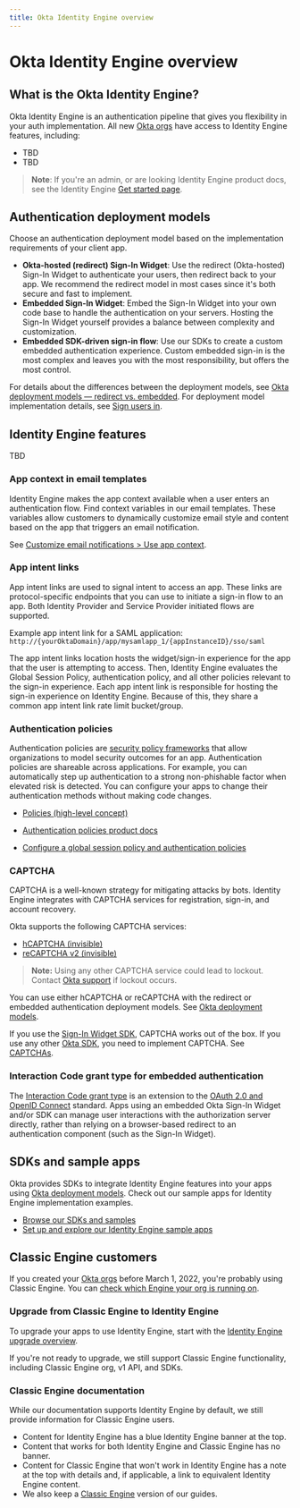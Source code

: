 ```yaml
---
title: Okta Identity Engine overview
---
```

# Okta Identity Engine overview

<ApiLifecycle access="ie" />

## What is the Okta Identity Engine?

Okta Identity Engine is an authentication pipeline that gives you flexibility in your auth implementation. All new [Okta orgs](/docs/concepts/okta-organizations/) have access to Identity Engine features, including:

* TBD
* TBD

> **Note**: If you're an admin, or are looking Identity Engine product docs, see the Identity Engine [Get started page](https://help.okta.com/okta_help.htm?type=oie&id=ext-get-started-oie).

## Authentication deployment models

Choose an authentication deployment model based on the implementation requirements of your client app.

* **Okta-hosted (redirect) Sign-In Widget**: Use the redirect (Okta-hosted) Sign-In Widget to authenticate your users, then redirect back to your app. We recommend the redirect model in most cases since it's both secure and fast to implement.
* **Embedded Sign-In Widget**: Embed the Sign-In Widget into your own code base to handle the authentication on your servers. Hosting the Sign-In Widget yourself provides a balance between complexity and customization.
* **Embedded SDK-driven sign-in flow**: Use our SDKs to create a custom embedded authentication experience. Custom embedded sign-in is the most complex and leaves you with the most responsibility, but offers the most control.

For details about the differences between the deployment models, see [Okta deployment models &mdash; redirect vs. embedded](/docs/concepts/redirect-vs-embedded/). For deployment model implementation details, see [Sign users in](/docs/guides/sign-in-overview/).

## Identity Engine features

TBD 

### App context in email templates

Identity Engine makes the app context available when a user enters an authentication flow. Find context variables in our email templates. These variables allow customers to dynamically customize email style and content based on the app that triggers an email notification.

See [Customize email notifications > Use app context](/docs/guides/custom-email/main/#use-app-context).

### App intent links

App intent links are used to signal intent to access an app. These links are protocol-specific endpoints that you can use to initiate a sign-in flow to an app. Both Identity Provider and Service Provider initiated flows are supported.

Example app intent link for a SAML application:
`http://{yourOktaDomain}/app/mysamlapp_1/{appInstanceID}/sso/saml`

The app intent links location hosts the widget/sign-in experience for the app that the user is attempting to access. Then, Identity Engine evaluates the Global Session Policy, authentication policy, and all other policies relevant to the sign-in experience. Each app intent link is responsible for hosting the sign-in experience on Identity Engine. Because of this, they share a common app intent link rate limit bucket/group.

### Authentication policies

Authentication policies are [security policy frameworks](https://csrc.nist.gov/pubs/sp/800/63/b/upd2/final) that allow organizations to model security outcomes for an app. Authentication policies are shareable across applications. For example, you can automatically step up authentication to a strong non-phishable factor when elevated risk is detected. You can configure your apps to change their authentication methods without making code changes.

* [Policies (high-level concept)](/docs/concepts/policies/)

* [Authentication policies product docs](https://help.okta.com/okta_help.htm?type=oie&id=ext-about-asop)

* [Configure a global session policy and authentication policies](/docs/guides/configure-signon-policy/)


### CAPTCHA

CAPTCHA is a well-known strategy for mitigating attacks by bots. Identity Engine integrates with CAPTCHA services for registration, sign-in, and account recovery.

Okta supports the following CAPTCHA services:

- [hCAPTCHA (invisible)](https://docs.hcaptcha.com/invisible)
- [reCAPTCHA v2 (invisible)](https://developers.google.com/recaptcha/docs/invisible)

>**Note:** Using any other CAPTCHA service could lead to lockout. Contact [Okta support](https://support.okta.com) if lockout occurs.

You can use either hCAPTCHA or reCAPTCHA with the redirect or embedded authentication deployment models. See [Okta deployment models](/docs/concepts/redirect-vs-embedded/).

If you use the [Sign-In Widget SDK](https://github.com/okta/okta-signin-widget), CAPTCHA works out of the box. If you use any other [Okta SDK](https://developer.okta.com/code/), you need to implement CAPTCHA. See [CAPTCHAs](https://developer.okta.com/docs/api/openapi/okta-management/management/tag/CAPTCHA/).

### Interaction Code grant type for embedded authentication

The [Interaction Code grant type](/docs/concepts/interaction-code/) is an extension to the [OAuth 2.0 and OpenID Connect](/docs/concepts/oauth-openid) standard. Apps using an embedded Okta Sign-In Widget and/or SDK can manage user interactions with the authorization server directly, rather than relying on a browser-based redirect to an authentication component (such as the Sign-In Widget).

## SDKs and sample apps

Okta provides SDKs to integrate Identity Engine features into your apps using [Okta deployment models](#authentication-deployment-models). Check out our sample apps for Identity Engine implementation examples.

* [Browse our SDKs and samples](/code/)
* [Set up and explore our Identity Engine sample apps](/docs/guides/oie-embedded-common-download-setup-app/)

## Classic Engine customers

If you created your [Okta orgs](/docs/concepts/okta-organizations/) before March 1, 2022, you're probably using Classic Engine. You can [check which Engine your org is running on](https://support.okta.com/help/s/article/How-to-Determine-Which-Engine-Your-Okta-Org-is-Running-On?language=en_US).

### Upgrade from Classic Engine to Identity Engine

To upgrade your apps to use Identity Engine, start with the [Identity Engine upgrade overview](/docs/guides/oie-upgrade-overview/).

If you're not ready to upgrade, we still support Classic Engine functionality, including Classic Engine org, v1 API, and SDKs.

### Classic Engine documentation

While our documentation supports Identity Engine by default, we still provide information for Classic Engine users.

* Content for Identity Engine has a blue Identity Engine banner at the top.
* Content that works for both Identity Engine and Classic Engine has no banner.
* Content for Classic Engine that won't work in Identity Engine has a note at the top with details and, if applicable, a link to equivalent Identity Engine content.
* We also keep a [Classic Engine](/docs/guides/archive-overview/) version of our guides.
